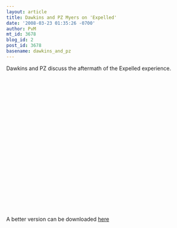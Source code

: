 ```yaml
---
layout: article
title: Dawkins and PZ Myers on 'Expelled'
date: '2008-03-23 01:35:26 -0700'
author: PvM
mt_id: 3678
blog_id: 2
post_id: 3678
basename: dawkins_and_pz
---
```

Dawkins and PZ discuss the aftermath of the Expelled experience. 

<center><object width="425" height="355"><param name="movie" value="http://www.youtube.com/v/c39jYgsvUOY&hl=en"><param name="wmode" value="transparent"><embed src="http://www.youtube.com/v/c39jYgsvUOY&hl=en" type="application/x-shockwave-flash" wmode="transparent" width="425" height="355"></object></center>

A better version can be downloaded [here](http://richarddawkins.net/article,2389,Discussion-on-PZ-Myers-being-expelled-from-Expelled,Richard-Dawkins-PZ-Myers)

